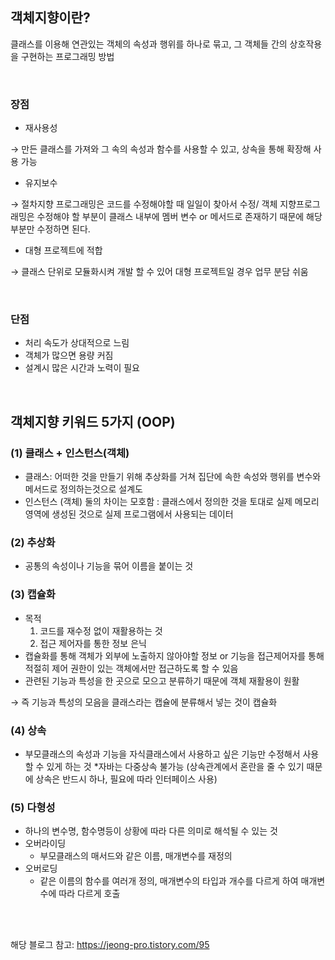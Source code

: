 ## 객체지향이란?
클래스를 이용해 연관있는 객체의 속성과 행위를 하나로 묶고, 그 객체들 간의 상호작용을 구현하는 프로그래밍 방법

<br/>

### 장점

- 재사용성

→ 만든 클래스를 가져와 그 속의 속성과 함수를 사용할 수 있고, 상속을 통해 확장해 사용 가능

- 유지보수

→ 절차지향 프로그래밍은 코드를 수정해야할 때 일일이 찾아서 수정/ 객체 지향프로그래밍은 수정해야 할 부분이 클래스 내부에 멤버 변수 or 메서드로 존재하기 때문에 해당 부분만 수정하면 된다.

- 대형 프로젝트에 적합

→ 클래스 단위로 모듈화시켜 개발 할 수 있어 대형 프로젝트일 경우 업무 분담 쉬움


<br/>

### 단점
- 처리 속도가 상대적으로 느림
- 객체가 많으면 용량 커짐
- 설계시 많은 시간과 노력이 필요


<br/>

## 객체지향 키워드 5가지 (OOP)
### (1) 클래스 + 인스턴스(객체)

- 클래스: 어떠한 것을 만들기 위해 추상화를 거쳐 집단에 속한 속성와 행위를 변수와 메서드로 정의하는것으로 설계도
- 인스턴스 (객체) 둘의 차이는 모호함 : 클래스에서 정의한 것을 토대로 실제 메모리 영역에 생성된 것으로 실제 프로그램에서 사용되는 데이터

### (2) 추상화

- 공통의 속성이나 기능을 묶어 이름을 붙이는 것

### (3) 캡슐화

- 목적
    1. 코드를 재수정 없이 재활용하는 것
    2. 접근 제어자를 통한 정보 은닉
- 캡슐화를 통해 객체가 외부에 노출하지 않아야할 정보 or 기능을 접근제어자를 통해 적절히 제어 권한이 있는 객체에서만 접근하도록 할 수 있음
- 관련된 기능과 특성을 한 곳으로 모으고 분류하기 때문에 객체 재활용이 원활

→ 즉 기능과 특성의 모음을 클래스라는 캡슐에 분류해서 넣는 것이 캡슐화

### (4) 상속

- 부모클래스의 속성과 기능을 자식클래스에서 사용하고 싶은 기능만 수정해서 사용할 수 있게 하는 것
*자바는 다중상속 불가능 (상속관계에서 혼란을 줄 수 있기 때문에 상속은 반드시 하나, 필요에 따라 인터페이스 사용)

### (5) 다형성

- 하나의 변수명, 함수명등이 상황에 따라 다른 의미로 해석될 수 있는 것
- 오버라이딩
    - 부모클래스의 매서드와 같은 이름, 매개변수를 재정의
- 오버로딩
    - 같은 이름의 함수를 여러개 정의, 매개변수의 타입과 개수를 다르게 하여 매개변수에 따라 다르게 호출

<br/>

<br/>

해당 블로그 참고: https://jeong-pro.tistory.com/95
